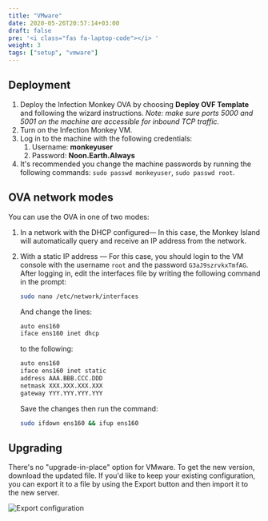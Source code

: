 ```yaml
---
title: "VMware"
date: 2020-05-26T20:57:14+03:00
draft: false
pre: '<i class="fas fa-laptop-code"></i> '
weight: 3
tags: ["setup", "vmware"] 
---
```


## Deployment

1. Deploy the Infection Monkey OVA by choosing **Deploy OVF Template** and following the wizard instructions. *Note: make sure ports 5000 and 5001 on the machine are accessible for inbound TCP traffic.*
2. Turn on the Infection Monkey VM.
3. Log in to the machine with the following credentials:
   1. Username: **monkeyuser**
   2. Password: **Noon.Earth.Always**
4. It's recommended you change the machine passwords by running the following commands: `sudo passwd monkeyuser`, `sudo passwd root`.

## OVA network modes

You can use the OVA in one of two modes:

1. In a network with the DHCP configured— In this case, the Monkey Island will automatically query and receive an IP address from the network.
2. With a static IP address — For this case, you should login to the VM console with the username `root` and the password `G3aJ9szrvkxTmfAG`. After logging in, edit the interfaces file by writing the following command in the prompt:

    ```sh
    sudo nano /etc/network/interfaces
    ```

    And change the lines:

    ```sh
    auto ens160
    iface ens160 inet dhcp
    ```

    to the following:

    ```sh
    auto ens160
    iface ens160 inet static
    address AAA.BBB.CCC.DDD
    netmask XXX.XXX.XXX.XXX
    gateway YYY.YYY.YYY.YYY
    ```

    Save the changes then run the command:

    ```sh
    sudo ifdown ens160 && ifup ens160
    ```

## Upgrading

There's no "upgrade-in-place" option for VMware. To get the new version, download the updated file. If you'd like to keep your existing configuration, you can export it to a file by using the Export button and then import it to the new server.

![Export configuration](../../images/setup/export-configuration.png "Export configuration")

